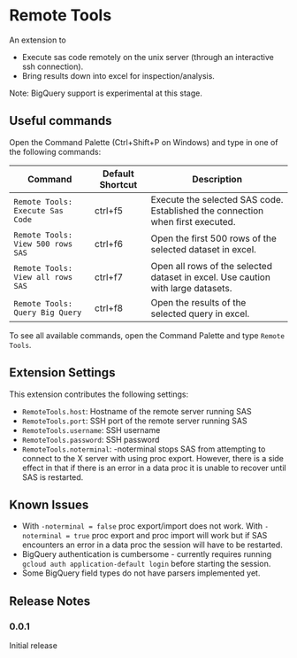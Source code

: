 # Remote Tools

An extension to  
* Execute sas code remotely on the unix server (through an interactive ssh connection).
* Bring results down into excel for inspection/analysis.

Note: BigQuery support is experimental at this stage.

## Useful commands

Open the Command Palette (Ctrl+Shift+P on Windows) and type in one of the following commands:

| Command | Default Shortcut | Description |
| --- | --- | --- |
| `Remote Tools: Execute Sas Code` | ctrl+f5 | Execute the selected SAS code. Established the connection when first executed.|
| `Remote Tools: View 500 rows SAS` | ctrl+f6 | Open the first 500 rows of the selected dataset in excel. |
| `Remote Tools: View all rows SAS` | ctrl+f7 | Open all rows of the selected dataset in excel. Use caution with large datasets. |
| `Remote Tools: Query Big Query` | ctrl+f8 | Open the results of the selected query in excel. |

To see all available commands, open the Command Palette and type `Remote Tools`.


## Extension Settings

This extension contributes the following settings:

- `RemoteTools.host`: Hostname of the remote server running SAS
- `RemoteTools.port`: SSH port of the remote server running SAS
- `RemoteTools.username`: SSH username
- `RemoteTools.password`: SSH password
- `RemoteTools.noterminal`: -noterminal stops SAS from attempting to connect to the X server with using proc export.
 However, there is a side effect in that if there is an error in a data proc it is unable to recover until SAS is restarted.


## Known Issues

* With `-noterminal = false` proc export/import does not work. With `-noterminal = true` proc export and proc import will work but if SAS encounters an error in a data proc the session will have to be restarted.
* BigQuery authentication is cumbersome - currently requires running `gcloud auth application-default login` before starting the session.
* Some BigQuery field types do not have parsers implemented yet. 

## Release Notes

### 0.0.1

Initial release
